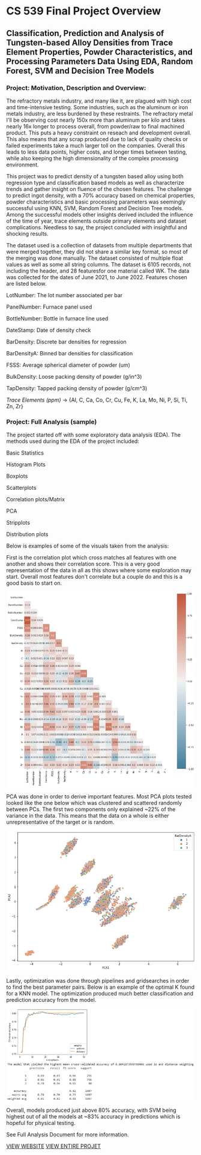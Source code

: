 # CS 539 Final Project Overview

## Classification, Prediction and Analysis of Tungsten-based Alloy Densities from Trace Element Properties, Powder Characteristics, and Processing Parameters Data Using EDA, Random Forest, SVM and Decision Tree Models

### Project: Motivation, Description and Overview: 

The refractory metals industry, and many like it, are plagued with high cost and time-intensive testing. Some industries, such as the aluminum or iron metals industry, are less burdened by these restraints. The refractory metal I'll be observing cost nearly 150x more than aluminum per kilo and takes nearly 16x longer to process overall, from powder/raw to final machined product. This puts a heavy constraint on reseach and development overall. This also means that any scrap produced due to lack of quality checks or failed experiments take a much larger toll on the companies. Overall this leads to less data points, higher costs, and longer times between testing, while also keeping the high dimensionality of the complex processing environment.

This project was to predict density of a tungsten based alloy using both regression type and classification based models as well as characterize trends and gather insight on fluence of the chosen features. The challenge to predict ingot density, with a 70% accuracy based on chemical properties, powder characteristics and basic processing parameters was seemingly successful using KNN, SVM, Random Forest and Decision Tree models. Among the successful models other insights derived included the influence of the time of year, trace elements outside primary elements and dataset complications. Needless to say, the project concluded with insightful and shocking results.

The dataset used is a collection of datasets from multiple departments that were merged together, they did not share a similar key format, so most of the merging was done manually. The dataset consisted of multiple float values as well as some all string columns. The dataset is 6105 records, not including the header, and 28 featuresfor one material called WK. The data was collected for the dates of June 2021, to June 2022. Features chosen are listed below.

LotNumber: The lot number associated per bar

PanelNumber: Furnace panel used

BottleNumber: Bottle in furnace line used

DateStamp: Date of density check

BarDensity: Discrete bar densities for regression

BarDensityA: Binned bar densities for classification

FSSS: Average spherical diameter of powder (um)

BulkDensity: Loose packing density of powder (g/in^3)

TapDensity: Tapped packing density of powder (g/cm^3)

*Trace Elements (ppm)* -> {Al, C, Ca, Co, Cr, Cu, Fe, K, La, Mo, Ni, P, Si, Ti, Zn, Zr}


### Project: Full Analysis (sample)

The project started off with some exploratory data analysis (EDA). The methods used during the EDA of the project included:

Basic Statistics

Histogram Plots

Boxplots

Scatterplots

Correlation plots/Matrix

PCA

Stripplots

Distribution plots

Below is examples of some of the visuals taken from the analysis:

First is the correlation plot which cross matches all features with one another and shows their correlation score. This is a very good representation of the data in all as this shows where some exploration may start. Overall most features don't correlate but a couple do and this is a good basis to start on.

![Correlation Plot](https://github.com/GitMooreHub/Moore_CS539_Final_Project/blob/main/images/Correlation-Plot.png)

PCA was done in order to derive important features. Most PCA plots tested looked like the one below which was clustered and scattered randomly between PCs. The first two components only explained ~22% of the variance in the data. This means that the data on a whole is either unrepresentative of the target or is random.

![PCA Plot 1](https://github.com/GitMooreHub/Moore_CS539_Final_Project/blob/main/images/PCA1.png)

Lastly, optimization was done through pipelines and gridsearches in order to find the best parameter pairs. Below is an example of the optimal K found for a KNN model. The optimization produced much better classification and prediction accuracy from the model. 

![KNN 'K' Evaluation](https://github.com/GitMooreHub/Moore_CS539_Final_Project/blob/main/images/KNN-K-Eval.png)

Overall, models produced just above 80% accuracy, with SVM being highest out of all the models at ~83% accuracy in predictions which is hopeful for physical testing.

See Full Analysis Document for more information.

[VIEW WEBSITE](https://gitmoorehub.github.io/Moore_CS539_Final_Project/)
[VIEW ENTIRE PROJET](https://github.com/GitMooreHub/Moore_CS539_Final_Project/blob/main/process_notebook.ipynb)
